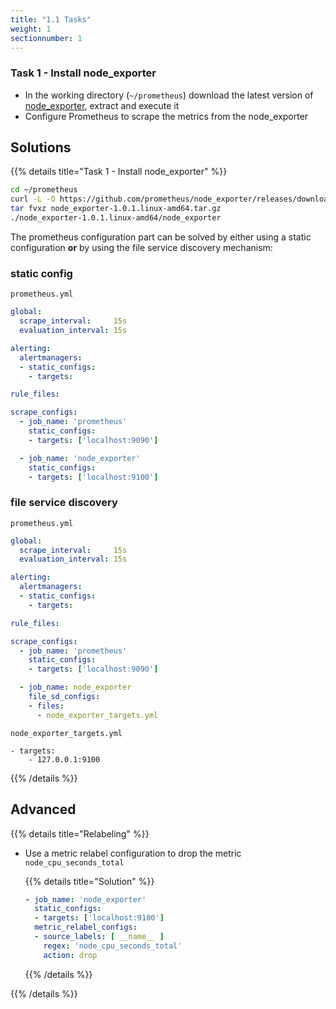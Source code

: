 ```yaml
---
title: "1.1 Tasks"
weight: 1
sectionnumber: 1
---
```


### Task 1 - Install node_exporter

* In the working directory (`~/prometheus`) download the latest version of [node_exporter](https://github.com/prometheus/node_exporter/releases), extract and execute it
* Configure Prometheus to scrape the metrics from the node_exporter

## Solutions

{{% details title="Task 1 - Install node_exporter" %}}

```bash
cd ~/prometheus
curl -L -O https://github.com/prometheus/node_exporter/releases/download/v1.0.1/node_exporter-1.0.1.linux-amd64.tar.gz
tar fvxz node_exporter-1.0.1.linux-amd64.tar.gz
./node_exporter-1.0.1.linux-amd64/node_exporter
```

The prometheus configuration part can be solved by either using a static configuration **or** by using the file service discovery mechanism:

### static config

`prometheus.yml`
```yaml
global:
  scrape_interval:     15s
  evaluation_interval: 15s

alerting:
  alertmanagers:
  - static_configs:
    - targets:

rule_files:

scrape_configs:
  - job_name: 'prometheus'
    static_configs:
    - targets: ['localhost:9090']

  - job_name: 'node_exporter'
    static_configs:
    - targets: ['localhost:9100']
```

### file service discovery

`prometheus.yml`

```yaml
global:
  scrape_interval:     15s
  evaluation_interval: 15s

alerting:
  alertmanagers:
  - static_configs:
    - targets:

rule_files:

scrape_configs:
  - job_name: 'prometheus'
    static_configs:
    - targets: ['localhost:9090']

  - job_name: node_exporter
    file_sd_configs:
    - files:
      - node_exporter_targets.yml

```

`node_exporter_targets.yml`

```
- targets:
    - 127.0.0.1:9100
```
{{% /details %}}

## Advanced

{{% details title="Relabeling" %}}

* Use a metric relabel configuration to drop the metric `node_cpu_seconds_total`

  {{% details title="Solution" %}}

  ```yaml
  - job_name: 'node_exporter'
    static_configs:
    - targets: ['localhost:9100']
    metric_relabel_configs:
    - source_labels: [ __name__ ]
      regex: 'node_cpu_seconds_total'
      action: drop
  ```

  {{% /details %}}

{{% /details %}}
